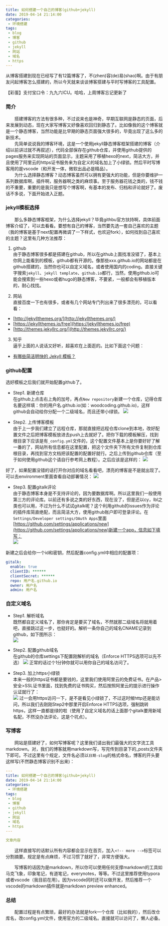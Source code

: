 ```yaml
---
title: 如何搭建一个自己的博客(github+jekyll)
date: 2019-04-14 21:14:00
categories: 
 - 环境搭建
tags:
 - blog
 - 博客
 - github
 - jekyll
 - 网站
 - 域名
 - https
---
```


从博客搭建到现在已经写了有12篇博客了，不(zhen)容(de)易(shao)啊。由于有朋友问起博客怎么搭建的，所以今天就来谈谈博客搭建与平时写博客的工具配置。

【彩蛋】支付宝口令：九九六ICU。哈哈，上周博客忘记更新了  
<!-- more -->

### 简介
&ensp;&ensp;&ensp;&ensp;搭建博客的方法有很多种，不过说来也是神奇，早期互联网是静态的页面，后来发展到动态，现在大家写博客又好像喜欢回归到静态了。比如像我的这个博客就是一个静态博客，当然功能是比早期的静态页面强大很多的，毕竟出现了这么多的新技术。  
&ensp;&ensp;&ensp;&ensp;先简单说说我的博客环境，这是一个使用jekyll静态博客框架搭建的博客（介绍以前讲过就不再叙述），代码全部保存在github仓库，并使用github提供的pages服务来实现网站的页面显示，主题采用了移植hexo的next，简洁大方，并且使用了阿里云的https证书服务来为自定义的域名加上了小绿锁。然后平时写博客用的是vscode（和开发一体，微软出品必是精品）。  
&ensp;&ensp;&ensp;&ensp;为什么选择静态博客？动态博客虽然可以拥有更强大的功能，但是你要维护一系列数据库啊，插件啊，服务器啊之类的麻烦事。至于服务器花钱之类的，钱不钱的不重要，重要的是我只是想写个博客啊，有基本的发布、归档和评论就好了。废话不多说，下面开始进入正题。

### jekyll模板选择
&ensp;&ensp;&ensp;&ensp;那么多静态博客框架，为什么选择jekyll？毕竟githbu官方扶持啊，具体前面博客介绍了，可以去看看。要想有自己的博客，当然要先选一套自己喜欢的主题（我的博客是基于next配置再微调了一下样式，也欢迎fork），如何找到自己喜欢的主题？这里有几种方法推荐：

1. github  
由于静态博客很多都是搭建在github，所以在github上面找准没错了，基本上你网上能看到的模板，github都有开源的。像那些xxx.github.io的网站都是在github搭建的，当然你也可以自定义域名，或者使用国内的coding。直接关键字搜索`jekyll`、`jekyll template`、`github.io`都行，当然，使用github.io可能会搜索到一些hexo或者hugo的静态博客，不要紧，一般都会有移植版本的，耐心找找。

2. 网站  
直接百度一下也有很多，或者有几个网站专门列出来了很多漂亮的，可以看看：  
- [http://jekyllthemes.org/](http://jekyllthemes.org/)
- [https://jekyllthemes.io/free](https://jekyllthemes.io/free)
- [http://themes.jekyllrc.org/](http://themes.jekyllrc.org/)

3. 知乎  
逼乎上面的人说话又好听，超喜欢在上面逛的。比如下面这个问题：
- [有哪些简洁明快的 Jekyll 模板？](https://www.zhihu.com/question/20223939/answer/50966881)

### github配置
选好模板之后我们就开始配置github了。

- Step1. 新建仓库  
在github上点击右上角的加号，再点`New repository`新建一个仓库，记得仓库名要这样填：你的用户名.github.io(如：woodcoding.github.io)，这样github会自动给你分配一个二级域名，而且还带小绿锁。
![](/resources/images/2019-04-14/QQ截图20190414225758.png)


- Step2. 上传博客模板  
由于上一步我们建立了远程仓库，那就直接把远程仓库clone到本地，改好配置文件之后把博客模板放进去push上去就好了。把你下载的模板解压，找到根目录下应该是有`_config.yml`文件的，这个配置文件基本上是你要好好了解一番的了，网站所有信息都在这里配置，把这个文件夹下所有文件复制到仓库根目录，再找到官方文档把该配置的配置好就行。之后上传到github仓库（至于如何使用github这个请自行参考网上教程）。之后应该是这样的：
![](/resources/images/2019-04-14/QQ截图20190414231253.png)

好了，如果配置没错的话打开你对应的域名看看吧，漂亮的博客是不是就出现了。可以去environment里面查看自动部署情况：
![](/resources/images/2019-04-14/QQ截图20190414234152.png)


- Step3. 配置gitalk评论  
由于静态博客本身是不支持评论的，因为要数据库啊。所以这里我们一般使用第三方的评论库。以前还有多说之类的好东西，现在没了，但是还以cy，lbl之类也可以用，不过为什么不试试gitalk呢？这个利用github的issues作为评论的插件库简直绝配，而且简洁大方，使用github账户即可登录评论。在`Settings/Developer settings/OAuth Apps`里面[https://github.com/settings/applications/new](https://github.com/settings/applications/new)新建一个app，信息如下填写：  
![](/resources/images/2019-04-14/QQ截图20190414233306.png)

新建之后会给你一个id和密钥，然后配置config.yml中相应的配置项：  
```yml
gitalk:
  enable: true
  clientID: ******
  clientSecret: ******
  repo: 用户名.github.io
  owner: 用户名
  admin: 用户名
```

### 自定义域名
- Step1. 解析域名  
既然都自定义域名了，那你肯定是要买了域名，不然就那二级域名将就用着吧，直接跳过这一步，也挺好的。解析一条你自己的域名CNAME记录到github，如下图所示：  
![](/resources/images/2019-04-14/QQ截图20190414234606.png)

- Step2. 配置github域名  
在github的仓库settings下配置刚解析的域名（Enforce HTTPS选项可以先不选）
![](/resources/images/2019-04-14/QQ截图20190414234827.png)
正常的话过个1分钟你就可以用你自己的域名访问了。

- Step3. 加上https小绿锁  
本来一般的https证书都是要钱的，这里我们使用阿里云的免费证书。在产品>安全>SSL证书里面，找到免费的证书购买，然后按照阿里云的提示进行操作认证就行了：  
![](/resources/images/2019-04-14/QQ截图20190414235230.png)
过一会用https访问一下，是不是看见小绿锁了，不过这时候http还是能访问，所以我们去刚刚Step2中那里开启Enforce HTTPS选项，强制跳转https，这样一直都是绿的啦（使用了自定义域名的话上面那个gitalk要用新域名配，不然没办法评论，这是个坑点）。

### 写博客
&ensp;&ensp;&ensp;&ensp;网站是搭建好了，如何写博客呢？这里我们请出我们最强大的文字流工具markdown。对，我们的博客就用markdown写，写完传到目录下的_posts文件夹下即可。不过这里有个规定，文件名必须以`日期-slug`的格式命名，博客的开头要这样写(不然静态博客识别不出来)：  
```yml
---
title: 如何搭建一个自己的博客(github+jekyll)
date: 2019-04-14 21:14:00
categories: 
 - 环境搭建
tags:
 - blog
 - 博客
 - github
 - jekyll
 - 网站
 - 域名
 - https
---

文章内容

```

&ensp;&ensp;&ensp;&ensp;这样直接写的话默认所有内容都会显示在首页，加入`<!-- more -->`标签可以分割摘要。规定是有点麻烦，不过习惯了就好了，非常方便强大。  

&ensp;&ensp;&ensp;&ensp;写博客的话因为是markdown，所以你可以使用任何支撑markdown的工具如马克飞象，印象笔记，有道笔记，everynotes，等等。不过这里推荐使用typora或者vscode（我目前在用）。因为vscode同时还可以做开发，然后推荐一个vscode的markdown插件就是markdown preview enhanced。

### 总结
&ensp;&ensp;&ensp;&ensp;配置过程是有点繁琐，最好的办法就是fork一个仓库（比如我的），然后改仓库名，改config.yml文件，使用官方的二级域名。直接就可以访问了，懒人必备。
